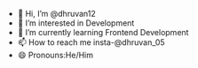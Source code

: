 - 👋 Hi, I’m @dhruvan12
- 👀 I’m interested in Development 
- 🌱 I’m currently learning Frontend Development
- 📫 How to reach me  insta-@dhruvan_05
- 😄 Pronouns:He/Him
  
